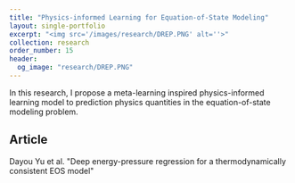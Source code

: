 ```yaml
---
title: "Physics-informed Learning for Equation-of-State Modeling"
layout: single-portfolio
excerpt: "<img src='/images/research/DREP.PNG' alt=''>"
collection: research
order_number: 15
header: 
  og_image: "research/DREP.PNG"
---
```


In this research, I propose a meta-learning inspired physics-informed learning model to prediction physics quantities in the equation-of-state modeling problem.

## Article
Dayou Yu et al. "Deep energy-pressure regression for a thermodynamically consistent EOS model"
